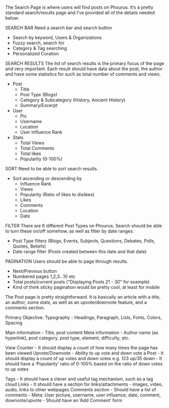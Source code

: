 The Search Page is where users will find posts on Phourus. It’s a pretty standard search/results page and I’ve provided all of the details needed below:

SEARCH BAR
Need a search bar and search button

- Search by keyword, Users & Organizations
- Fuzzy search, search for
- Category & Tag searching
- Personalized Curation

SEARCH RESULTS
The list of search results is the primary focus of the page and very important. Each result should have data about the post, the author and have some statistics for such as total number of comments and views.

- Post
     - Title
     - Post Type (Blogs)
     - Category & Subcategory (History, Ancient History)
     - Summary/Excerpt
- User
     - Pic
     - Username
     - Location
     - User Influence Rank
- Stats
     - Total Views
     - Total Comments
     - Total likes
     - Popularity (0-100%)

SORT
Need to be able to sort search results.

- Sort ascending or descending by
     - Influence Rank
     - Views
     - Popularity (Ratio of likes to dislikes)
     - Likes
     - Comments
     - Location
     - Date

FILTER
There are 8 different Post Types on Phourus. Search should be able to turn these on/off somehow, as well as filter by date ranges.


- Post Type filters (Blogs, Events, Subjects, Questions, Debates, Polls, Quotes, Beliefs)
- Date range filter (Posts created between this date and that date)

PAGINATION
Users should be able to page through results.

- Next/Previous button
- Numbered pages 1,2,3…10 etc
- Total posts/current posts ("Displaying Posts 21 - 30" for example)
- Kind of think sticky pagination would be pretty cool, at least for mobile

The Post page is pretty straightforward. It is basically an article with a title, an author, some stats, as well as an upvote/downvote feature,  and a comments section.

Primary Objective: Typography
     - Headings, Paragraph, Lists, Fonts, Colors, Spacing

Main information
     - Title, post content
Meta information
     - Author name (as hyperlink), post category, post type, element, difficulty, etc.

View Counter
     - It should display a count of how many times the page has been viewed
Upvote/Downvote
     - Ability to up vote and down vote a Post
     - It should display a count of up votes and down votes e.g. 123 up/35 down
     - It should have a ‘Popularity’ ratio of 0-100% based on the ratio of down votes to up votes

Tags
     - It should have a clever and useful tag mechanism, such as a tag cloud
Links
     - It should have a section for links/attachments
          - images, video, audio, links to other webpages
Comments section
     - Should have a list of comments
          - Meta: User picture, username, user influence, date, comment, downvote/upvote
     - Should have an ‘Add Comment’ form 
